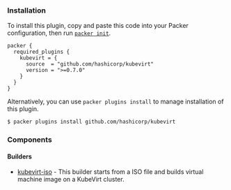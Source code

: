 <!--
  Include a short overview about the plugin.

  This document is a great location for creating a table of contents for each
  of the components the plugin may provide. This document should load automatically
  when navigating to the docs directory for a plugin.

-->

### Installation

To install this plugin, copy and paste this code into your Packer configuration, then run [`packer init`](https://www.packer.io/docs/commands/init).

```hcl
packer {
  required_plugins {
    kubevirt = {
      source  = "github.com/hashicorp/kubevirt"
      version = ">=0.7.0"
    }
  }
}
```

Alternatively, you can use `packer plugins install` to manage installation of this plugin.

```sh
$ packer plugins install github.com/hashicorp/kubevirt
```

### Components

#### Builders

- [kubevirt-iso](/packer/integrations/hashicorp/kubevirt/latest/components/builder/kubevirt-iso) - This builder starts from a ISO file and builds virtual machine image on a KubeVirt cluster.
